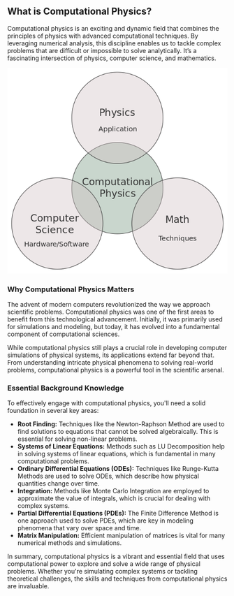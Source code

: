 ## What is Computational Physics?

Computational physics is an exciting and dynamic field that combines the principles of physics with advanced computational techniques. By leveraging numerical analysis, this discipline enables us to tackle complex problems that are difficult or impossible to solve analytically. It’s a fascinating intersection of physics, computer science, and mathematics.

![Flowchart of the Computational Process](./Computational_physics_diagram.png)

### Why Computational Physics Matters

The advent of modern computers revolutionized the way we approach scientific problems. Computational physics was one of the first areas to benefit from this technological advancement. Initially, it was primarily used for simulations and modeling, but today, it has evolved into a fundamental component of computational sciences.

While computational physics still plays a crucial role in developing computer simulations of physical systems, its applications extend far beyond that. From understanding intricate physical phenomena to solving real-world problems, computational physics is a powerful tool in the scientific arsenal.

### Essential Background Knowledge

To effectively engage with computational physics, you'll need a solid foundation in several key areas:

- **Root Finding:** Techniques like the Newton-Raphson Method are used to find solutions to equations that cannot be solved algebraically. This is essential for solving non-linear problems.
- **Systems of Linear Equations:** Methods such as LU Decomposition help in solving systems of linear equations, which is fundamental in many computational problems.
- **Ordinary Differential Equations (ODEs):** Techniques like Runge-Kutta Methods are used to solve ODEs, which describe how physical quantities change over time.
- **Integration:** Methods like Monte Carlo Integration are employed to approximate the value of integrals, which is crucial for dealing with complex systems.
- **Partial Differential Equations (PDEs):** The Finite Difference Method is one approach used to solve PDEs, which are key in modeling phenomena that vary over space and time.
- **Matrix Manipulation:** Efficient manipulation of matrices is vital for many numerical methods and simulations.

In summary, computational physics is a vibrant and essential field that uses computational power to explore and solve a wide range of physical problems. Whether you're simulating complex systems or tackling theoretical challenges, the skills and techniques from computational physics are invaluable.
